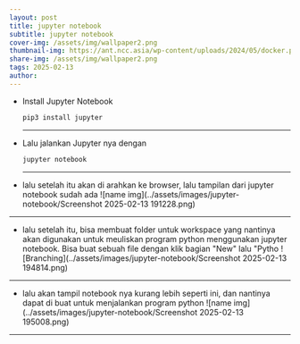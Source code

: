 ```yaml
---
layout: post
title: jupyter notebook
subtitle: jupyter notebook
cover-img: /assets/img/wallpaper2.png
thumbnail-img: https://ant.ncc.asia/wp-content/uploads/2024/05/docker.png
share-img: /assets/img/wallpaper2.png
tags: 2025-02-13
author: 
---
```

- Install Jupyter Notebook
  ```bash
  pip3 install jupyter
  ```
  ---

- Lalu jalankan Jupyter nya dengan
  ```bash
  jupyter notebook
  ```
  ---

- lalu setelah itu akan di arahkan ke browser, lalu tampilan dari jupyter notebook sudah ada
  ![name img](../assets/images/jupyter-notebook/Screenshot 2025-02-13 191228.png)
---

- lalu setelah itu, bisa membuat folder untuk workspace yang nantinya akan digunakan untuk meuliskan program python menggunakan jupyter notebook. Bisa buat sebuah file dengan klik bagian "New" lalu "Pytho
  ![Branching](../assets/images/jupyter-notebook/Screenshot 2025-02-13 194814.png)
---

- lalu akan tampil notebook nya kurang lebih seperti ini, dan nantinya dapat di buat untuk menjalankan program python
  ![name img](../assets/images/jupyter-notebook/Screenshot 2025-02-13 195008.png)
---
